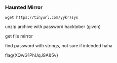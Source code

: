 ### Haunted Mirror

`wget https://tinyurl.com/yykr7sys`

unzip archive with password hacktober (given)

get file mirror

find password with strings, not sure if intended haha

flag{XQwG1PhUqJ9A&5v}